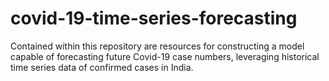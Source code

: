 # covid-19-time-series-forecasting
Contained within this repository are resources for constructing a model capable of forecasting future Covid-19 case numbers, leveraging historical time series data of confirmed cases in India. 
